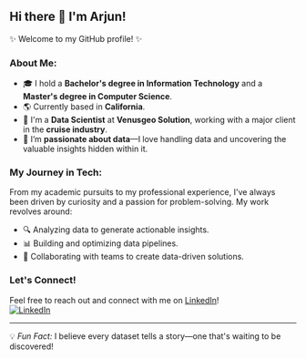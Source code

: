 ## Hi there 👋 I'm Arjun!

✨ Welcome to my GitHub profile! ✨

### About Me:
- 🎓 I hold a **Bachelor's degree in Information Technology** and a **Master's degree in Computer Science**.
- 🌎 Currently based in **California**.
- 💼 I'm a **Data Scientist** at **Venusgeo Solution**, working with a major client in the **cruise industry**.
- 🌟 I’m **passionate about data**—I love handling data and uncovering the valuable insights hidden within it.

### My Journey in Tech:
From my academic pursuits to my professional experience, I've always been driven by curiosity and a passion for problem-solving. My work revolves around:
- 🔍 Analyzing data to generate actionable insights.
- 📊 Building and optimizing data pipelines.
- 🤝 Collaborating with teams to create data-driven solutions.

### Let's Connect!
Feel free to reach out and connect with me on [LinkedIn](https://www.linkedin.com/in/arjun-selvam/)!  
[![LinkedIn](https://img.shields.io/badge/LinkedIn-Arjun%20Selvam-blue?style=flat&logo=linkedin)](https://www.linkedin.com/in/arjun-selvam/)

---

💡 _Fun Fact:_ I believe every dataset tells a story—one that's waiting to be discovered!
